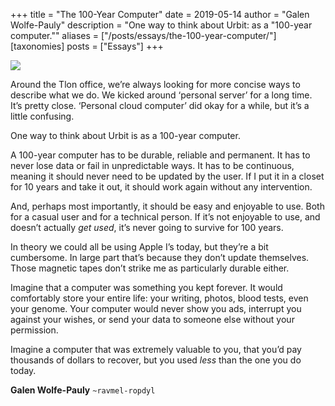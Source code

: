 +++
title = "The 100-Year Computer"
date = 2019-05-14
author = "Galen Wolfe-Pauly"
description = "One way to think about Urbit: as a \"100-year computer.\""
aliases = ["/posts/essays/the-100-year-computer/"]
[taxonomies]
posts = ["Essays"]
+++

![](https://media.urbit.org/site/posts/essays/100-year-computer-1.png)

Around the Tlon office, we’re always looking for more concise ways to describe what we do. We kicked around ‘personal server’ for a long time. It’s pretty close. ‘Personal cloud computer’ did okay for a while, but it’s a little confusing.

One way to think about Urbit is as a 100-year computer.

A 100-year computer has to be durable, reliable and permanent. It has to never lose data or fail in unpredictable ways. It has to be continuous, meaning it should never need to be updated by the user. If I put it in a closet for 10 years and take it out, it should work again without any intervention.

And, perhaps most importantly, it should be easy and enjoyable to use. Both for a casual user and for a technical person. If it’s not enjoyable to use, and doesn’t actually *get used*, it’s never going to survive for 100 years.

In theory we could all be using Apple I’s today, but they’re a bit cumbersome. In large part that’s because they don’t update themselves. Those magnetic tapes don’t strike me as particularly durable either.

Imagine that a computer was something you kept forever. It would comfortably store your entire life: your writing, photos, blood tests, even your genome. Your computer would never show you ads, interrupt you against your wishes, or send your data to someone else without your permission.

Imagine a computer that was extremely valuable to you, that you’d pay thousands of dollars to recover, but you used *less* than the one you do today.

**Galen Wolfe-Pauly** `~ravmel-ropdyl`
